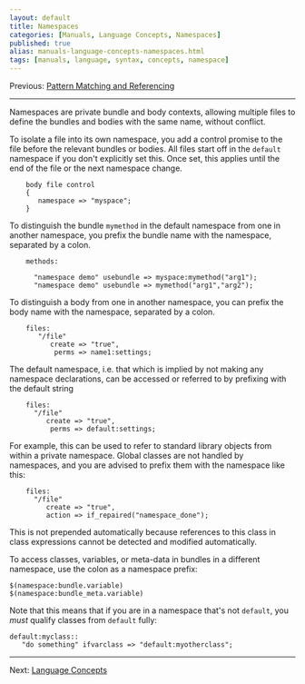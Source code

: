 ```yaml
---
layout: default
title: Namespaces
categories: [Manuals, Language Concepts, Namespaces]
published: true
alias: manuals-language-concepts-namespaces.html
tags: [manuals, language, syntax, concepts, namespace]
---
```


Previous: [Pattern Matching and Referencing](manuals-language-concepts-pattern-matching-and-referencing.html)

****

Namespaces are private bundle and body contexts, allowing multiple files to 
define the bundles and bodies with the same name, without conflict.

To isolate a file into its own namespace, you add a control promise to the 
file before the relevant bundles or bodies. All files start off in the 
`default` namespace if you don't explicitly set this. Once set, this applies 
until the end of the file or the next namespace change.

```cf3
    body file control
    {
       namespace => "myspace"; 
    }
```

To distinguish the bundle `mymethod` in the default namespace from one in 
another namespace, you prefix the bundle name with the namespace, separated by 
a colon.

```cf3
    methods:

      "namespace demo" usebundle => myspace:mymethod("arg1");
      "namespace demo" usebundle => mymethod("arg1","arg2");
```

To distinguish a body from one in another namespace, you can prefix the body name with the namespace, separated by a colon.

```cf3
    files:
       "/file"
          create => "true",
           perms => name1:settings;
```

The default namespace, i.e. that which is implied by not making any namespace 
declarations, can be accessed or referred to by prefixing with the default 
string

```cf3
    files:
      "/file"
         create => "true",
          perms => default:settings;
```

For example, this can be used to refer to standard library objects from within 
a private namespace. Global classes are not handled by namespaces, and you are 
advised to prefix them with the namespace like this:

```cf3
    files:
      "/file"
         create => "true",
         action => if_repaired("namespace_done");
```

This is not prepended automatically because references to this class in class 
expressions cannot be detected and modified automatically.

To access classes, variables, or meta-data in bundles in a different namespace, use the 
colon as a namespace prefix:

    $(namespace:bundle.variable)  
    $(namespace:bundle_meta.variable)  

Note that this means that if you are in a namespace that's not `default`, you *must* qualify classes from `default` fully:

    default:myclass::
       "do something" ifvarclass => "default:myotherclass";

****

Next: [Language Concepts](language-concepts.html)
